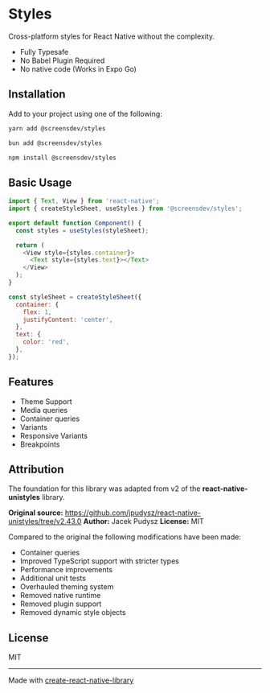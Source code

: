 # Styles

Cross-platform styles for React Native without the complexity.

- Fully Typesafe
- No Babel Plugin Required
- No native code (Works in Expo Go)

## Installation

Add to your project using one of the following:

```bash
yarn add @screensdev/styles
```

```bash
bun add @screensdev/styles
```

```bash
npm install @screensdev/styles
```

## Basic Usage

```js
import { Text, View } from 'react-native';
import { createStyleSheet, useStyles } from '@screensdev/styles';

export default function Component() {
  const styles = useStyles(styleSheet);

  return (
    <View style={styles.container}>
      <Text style={styles.text}></Text>
    </View>
  );
}

const styleSheet = createStyleSheet({
  container: {
    flex: 1,
    justifyContent: 'center',
  },
  text: {
    color: 'red',
  },
});
```

## Features

- Theme Support
- Media queries
- Container queries
- Variants
- Responsive Variants
- Breakpoints

## Attribution

The foundation for this library was adapted from v2 of the **react-native-unistyles** library.

**Original source:** https://github.com/jpudysz/react-native-unistyles/tree/v2.43.0
**Author:** Jacek Pudysz
**License:** MIT

Compared to the original the following modifications have been made:

- Container queries
- Improved TypeScript support with stricter types
- Performance improvements
- Additional unit tests
- Overhauled theming system
- Removed native runtime
- Removed plugin support
- Removed dynamic style objects

## License

MIT

---

Made with [create-react-native-library](https://github.com/callstack/react-native-builder-bob)

